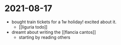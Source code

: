 # 2021-08-17

- bought train tickets for a 1w holiday! excited about it.
  - [[liguria todo]]
- dreamt about writing the [[flancia cantos]]
  - starting by reading others
